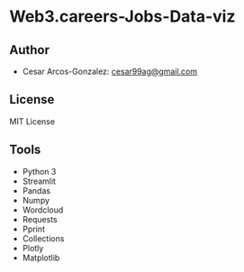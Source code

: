 # Web3.careers-Jobs-Data-viz
## Author
- Cesar Arcos-Gonzalez: cesar99ag@gmail.com
## License
MIT License
## Tools
- Python 3
- Streamlit
- Pandas
- Numpy
- Wordcloud
- Requests
- Pprint
- Collections
- Plotly
- Matplotlib

